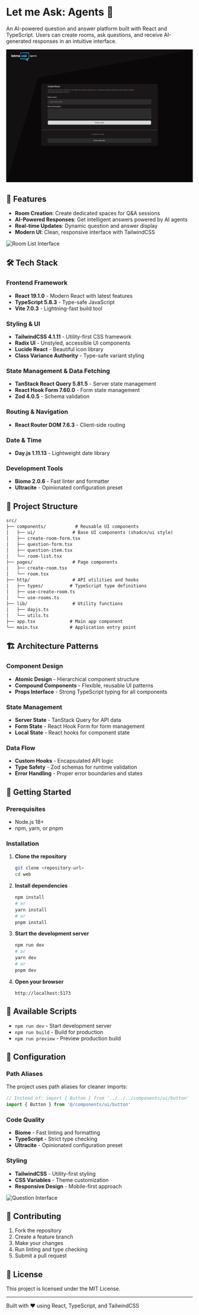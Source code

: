 # Let me Ask: Agents 🤖

An AI-powered question and answer platform built with React and TypeScript. Users can create rooms, ask questions, and receive AI-generated responses in an intuitive interface.

![App Overview](./public/homepage.png)

## 🚀 Features

- **Room Creation**: Create dedicated spaces for Q&A sessions
- **AI-Powered Responses**: Get intelligent answers powered by AI agents
- **Real-time Updates**: Dynamic question and answer display
- **Modern UI**: Clean, responsive interface with TailwindCSS

![Room List Interface](./public/room-list.png)

## 🛠️ Tech Stack

### Frontend Framework
- **React 19.1.0** - Modern React with latest features
- **TypeScript 5.8.3** - Type-safe JavaScript
- **Vite 7.0.3** - Lightning-fast build tool

### Styling & UI
- **TailwindCSS 4.1.11** - Utility-first CSS framework
- **Radix UI** - Unstyled, accessible UI components
- **Lucide React** - Beautiful icon library
- **Class Variance Authority** - Type-safe variant styling

### State Management & Data Fetching
- **TanStack React Query 5.81.5** - Server state management
- **React Hook Form 7.60.0** - Form state management
- **Zod 4.0.5** - Schema validation

### Routing & Navigation
- **React Router DOM 7.6.3** - Client-side routing

### Date & Time
- **Day.js 1.11.13** - Lightweight date library

### Development Tools
- **Biome 2.0.6** - Fast linter and formatter
- **Ultracite** - Opinionated configuration preset

## 📁 Project Structure

```
src/
├── components/           # Reusable UI components
│   ├── ui/              # Base UI components (shadcn/ui style)
│   ├── create-room-form.tsx
│   ├── question-form.tsx
│   ├── question-item.tsx
│   └── room-list.tsx
├── pages/               # Page components
│   ├── create-room.tsx
│   └── room.tsx
├── http/                # API utilities and hooks
│   ├── types/          # TypeScript type definitions
│   ├── use-create-room.ts
│   └── use-rooms.ts
├── lib/                 # Utility functions
│   ├── dayjs.ts
│   └── utils.ts
├── app.tsx             # Main app component
└── main.tsx            # Application entry point
```

## 🏗️ Architecture Patterns

### Component Design
- **Atomic Design** - Hierarchical component structure
- **Compound Components** - Flexible, reusable UI patterns
- **Props Interface** - Strong TypeScript typing for all components

### State Management
- **Server State** - TanStack Query for API data
- **Form State** - React Hook Form for form management
- **Local State** - React hooks for component state

### Data Flow
- **Custom Hooks** - Encapsulated API logic
- **Type Safety** - Zod schemas for runtime validation
- **Error Handling** - Proper error boundaries and states

## 🚀 Getting Started

### Prerequisites
- Node.js 18+ 
- npm, yarn, or pnpm

### Installation

1. **Clone the repository**
   ```bash
   git clone <repository-url>
   cd web
   ```

2. **Install dependencies**
   ```bash
   npm install
   # or
   yarn install
   # or
   pnpm install
   ```

3. **Start the development server**
   ```bash
   npm run dev
   # or
   yarn dev
   # or
   pnpm dev
   ```

4. **Open your browser**
   ```
   http://localhost:5173
   ```

## 📜 Available Scripts

- `npm run dev` - Start development server
- `npm run build` - Build for production
- `npm run preview` - Preview production build

## 🔧 Configuration

### Path Aliases
The project uses path aliases for cleaner imports:
```typescript
// Instead of: import { Button } from '../../../components/ui/button'
import { Button } from '@/components/ui/button'
```

### Code Quality
- **Biome** - Fast linting and formatting
- **TypeScript** - Strict type checking
- **Ultracite** - Opinionated configuration preset

### Styling
- **TailwindCSS** - Utility-first styling
- **CSS Variables** - Theme customization
- **Responsive Design** - Mobile-first approach

![Question Interface](./docs/room-questions.png)

## 🤝 Contributing

1. Fork the repository
2. Create a feature branch
3. Make your changes
4. Run linting and type checking
5. Submit a pull request

## 📝 License

This project is licensed under the MIT License.

---

Built with ❤️ using React, TypeScript, and TailwindCSS
